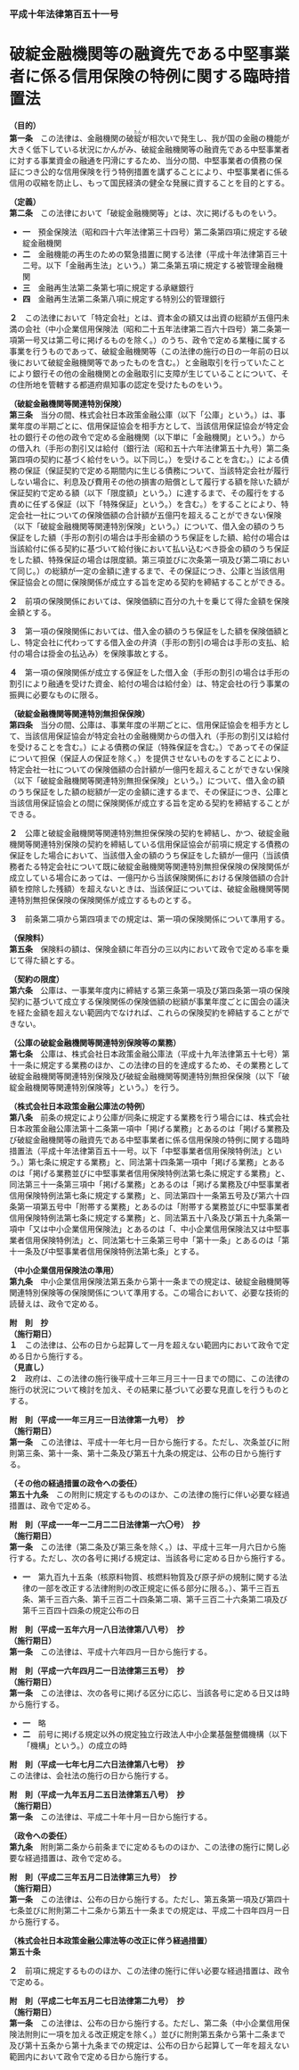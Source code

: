 ### 平成十年法律第百五十一号  
# 破綻金融機関等の融資先である中堅事業者に係る信用保険の特例に関する臨時措置法  
  
**（目的）**  
**第一条**　この法律は、金融機関の破<ruby>綻<rt>たん</rt></ruby>が相次いで発生し、我が国の金融の機能が大きく低下している状況にかんがみ、破綻金融機関等の融資先である中堅事業者に対する事業資金の融通を円滑にするため、当分の間、中堅事業者の債務の保証につき公的な信用保険を行う特例措置を講ずることにより、中堅事業者に係る信用の収縮を防止し、もって国民経済の健全な発展に資することを目的とする。  
  
**（定義）**  
**第二条**　この法律において「破綻金融機関等」とは、次に掲げるものをいう。  
* **一**　預金保険法（昭和四十六年法律第三十四号）第二条第四項に規定する破綻金融機関  
* **二**　金融機能の再生のための緊急措置に関する法律（平成十年法律第百三十二号。以下「金融再生法」という。）第二条第五項に規定する被管理金融機関  
* **三**　金融再生法第二条第七項に規定する承継銀行  
* **四**　金融再生法第二条第八項に規定する特別公的管理銀行  
  
**２**　この法律において「特定会社」とは、資本金の額又は出資の総額が五億円未満の会社（中小企業信用保険法（昭和二十五年法律第二百六十四号）第二条第一項第一号又は第二号に掲げるものを除く。）のうち、政令で定める業種に属する事業を行うものであって、破綻金融機関等（この法律の施行の日の一年前の日以後において破綻金融機関等であったものを含む。）と金融取引を行っていたことにより銀行その他の金融機関との金融取引に支障が生じていることについて、その住所地を管轄する都道府県知事の認定を受けたものをいう。  
  
**（破綻金融機関等関連特別保険）**  
**第三条**　当分の間、株式会社日本政策金融公庫（以下「公庫」という。）は、事業年度の半期ごとに、信用保証協会を相手方として、当該信用保証協会が特定会社の銀行その他の政令で定める金融機関（以下単に「金融機関」という。）からの借入れ（手形の割引又は給付（銀行法（昭和五十六年法律第五十九号）第二条第四項の契約に基づく給付をいう。以下同じ。）を受けることを含む。）による債務の保証（保証契約で定める期間内に生じる債務について、当該特定会社が履行しない場合に、利息及び費用その他の損害の賠償として履行する額を除いた額が保証契約で定める額（以下「限度額」という。）に達するまで、その履行をする責めに任ずる保証（以下「特殊保証」という。）を含む。）をすることにより、特定会社一社についての保険価額の合計額が五億円を超えることができない保険（以下「破綻金融機関等関連特別保険」という。）について、借入金の額のうち保証をした額（手形の割引の場合は手形金額のうち保証をした額、給付の場合は当該給付に係る契約に基づいて給付後において払い込むべき掛金の額のうち保証をした額、特殊保証の場合は限度額。第三項並びに次条第一項及び第二項において同じ。）の総額が一定の金額に達するまで、その保証につき、公庫と当該信用保証協会との間に保険関係が成立する旨を定める契約を締結することができる。  
  
**２**　前項の保険関係においては、保険価額に百分の九十を乗じて得た金額を保険金額とする。  
  
**３**　第一項の保険関係においては、借入金の額のうち保証をした額を保険価額とし、特定会社に代わってする借入金の弁済（手形の割引の場合は手形の支払、給付の場合は掛金の払込み）を保険事故とする。  
  
**４**　第一項の保険関係が成立する保証をした借入金（手形の割引の場合は手形の割引により融通を受けた資金、給付の場合は給付金）は、特定会社の行う事業の振興に必要なものに限る。  
  
**（破綻金融機関等関連特別無担保保険）**  
**第四条**　当分の間、公庫は、事業年度の半期ごとに、信用保証協会を相手方として、当該信用保証協会が特定会社の金融機関からの借入れ（手形の割引又は給付を受けることを含む。）による債務の保証（特殊保証を含む。）であってその保証について担保（保証人の保証を除く。）を提供させないものをすることにより、特定会社一社についての保険価額の合計額が一億円を超えることができない保険（以下「破綻金融機関等関連特別無担保保険」という。）について、借入金の額のうち保証をした額の総額が一定の金額に達するまで、その保証につき、公庫と当該信用保証協会との間に保険関係が成立する旨を定める契約を締結することができる。  
  
**２**　公庫と破綻金融機関等関連特別無担保保険の契約を締結し、かつ、破綻金融機関等関連特別保険の契約を締結している信用保証協会が前項に規定する債務の保証をした場合において、当該借入金の額のうち保証をした額が一億円（当該債務者たる特定会社について既に破綻金融機関等関連特別無担保保険の保険関係が成立している場合にあっては、一億円から当該保険関係における保険価額の合計額を控除した残額）を超えないときは、当該保証については、破綻金融機関等関連特別無担保保険の保険関係が成立するものとする。  
  
**３**　前条第二項から第四項までの規定は、第一項の保険関係について準用する。  
  
**（保険料）**  
**第五条**　保険料の額は、保険金額に年百分の三以内において政令で定める率を乗じて得た額とする。  
  
**（契約の限度）**  
**第六条**　公庫は、一事業年度内に締結する第三条第一項及び第四条第一項の保険契約に基づいて成立する保険関係の保険価額の総額が事業年度ごとに国会の議決を経た金額を超えない範囲内でなければ、これらの保険契約を締結することができない。  
  
**（公庫の破綻金融機関等関連特別保険等の業務）**  
**第七条**　公庫は、株式会社日本政策金融公庫法（平成十九年法律第五十七号）第十一条に規定する業務のほか、この法律の目的を達成するため、その業務として破綻金融機関等関連特別保険及び破綻金融機関等関連特別無担保保険（以下「破綻金融機関等関連特別保険等」という。）を行う。  
  
**（株式会社日本政策金融公庫法の特例）**  
**第八条**　前条の規定により公庫が同条に規定する業務を行う場合には、株式会社日本政策金融公庫法第十二条第一項中「掲げる業務」とあるのは「掲げる業務及び破綻金融機関等の融資先である中堅事業者に係る信用保険の特例に関する臨時措置法（平成十年法律第百五十一号。以下「中堅事業者信用保険特例法」という。）第七条に規定する業務」と、同法第十四条第一項中「掲げる業務」とあるのは「掲げる業務並びに中堅事業者信用保険特例法第七条に規定する業務」と、同法第三十一条第三項中「掲げる業務」とあるのは「掲げる業務及び中堅事業者信用保険特例法第七条に規定する業務」と、同法第四十一条第五号及び第六十四条第一項第五号中「附帯する業務」とあるのは「附帯する業務並びに中堅事業者信用保険特例法第七条に規定する業務」と、同法第五十八条及び第五十九条第一項中「又は中小企業信用保険法」とあるのは「、中小企業信用保険法又は中堅事業者信用保険特例法」と、同法第七十三条第三号中「第十一条」とあるのは「第十一条及び中堅事業者信用保険特例法第七条」とする。  
  
**（中小企業信用保険法の準用）**  
**第九条**　中小企業信用保険法第五条から第十一条までの規定は、破綻金融機関等関連特別保険等の保険関係について準用する。この場合において、必要な技術的読替えは、政令で定める。  
  
**附　則　抄**  
**（施行期日）**  
**１**　この法律は、公布の日から起算して一月を超えない範囲内において政令で定める日から施行する。  
**（見直し）**  
**２**　政府は、この法律の施行後平成十三年三月三十一日までの間に、この法律の施行の状況について検討を加え、その結果に基づいて必要な見直しを行うものとする。  
  
**附　則（平成一一年三月三一日法律第一九号）　抄**  
**（施行期日）**  
**第一条**　この法律は、平成十一年七月一日から施行する。ただし、次条並びに附則第三条、第十一条、第十二条及び第五十九条の規定は、公布の日から施行する。  
  
**（その他の経過措置の政令への委任）**  
**第五十九条**　この附則に規定するもののほか、この法律の施行に伴い必要な経過措置は、政令で定める。  
  
**附　則（平成一一年一二月二二日法律第一六〇号）　抄**  
**（施行期日）**  
**第一条**　この法律（第二条及び第三条を除く。）は、平成十三年一月六日から施行する。ただし、次の各号に掲げる規定は、当該各号に定める日から施行する。  
* **一**　第九百九十五条（核原料物質、核燃料物質及び原子炉の規制に関する法律の一部を改正する法律附則の改正規定に係る部分に限る。）、第千三百五条、第千三百六条、第千三百二十四条第二項、第千三百二十六条第二項及び第千三百四十四条の規定公布の日  
  
**附　則（平成一五年六月一八日法律第八八号）　抄**  
**（施行期日）**  
**第一条**　この法律は、平成十六年四月一日から施行する。  
  
**附　則（平成一六年四月二一日法律第三五号）　抄**  
**（施行期日）**  
**第一条**　この法律は、次の各号に掲げる区分に応じ、当該各号に定める日又は時から施行する。  
* **一**　略  
* **二**　前号に掲げる規定以外の規定独立行政法人中小企業基盤整備機構（以下「機構」という。）の成立の時  
  
**附　則（平成一七年七月二六日法律第八七号）　抄**  
この法律は、会社法の施行の日から施行する。  
  
**附　則（平成一九年五月二五日法律第五八号）　抄**  
**（施行期日）**  
**第一条**　この法律は、平成二十年十月一日から施行する。  
  
**（政令への委任）**  
**第九条**　附則第二条から前条までに定めるもののほか、この法律の施行に関し必要な経過措置は、政令で定める。  
  
**附　則（平成二三年五月二日法律第三九号）　抄**  
**（施行期日）**  
**第一条**　この法律は、公布の日から施行する。ただし、第五条第一項及び第四十七条並びに附則第二十二条から第五十一条までの規定は、平成二十四年四月一日から施行する。  
  
**（株式会社日本政策金融公庫法等の改正に伴う経過措置）**  
**第五十条**　  
  
**２**　前項に規定するもののほか、この法律の施行に伴い必要な経過措置は、政令で定める。  
  
**附　則（平成二七年五月二七日法律第二九号）　抄**  
**（施行期日）**  
**第一条**　この法律は、公布の日から施行する。ただし、第二条（中小企業信用保険法附則に一項を加える改正規定を除く。）並びに附則第五条から第十二条まで及び第十五条から第十九条までの規定は、公布の日から起算して一年を超えない範囲内において政令で定める日から施行する。  
  

